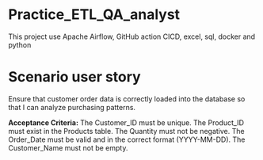 # Practice_ETL_QA_analyst
This project use Apache Airflow, GitHub action CICD, excel, sql, docker and python

# Scenario user story
Ensure that customer order data is correctly loaded into the database so that I can analyze purchasing patterns.

**Acceptance Criteria:**
The Customer_ID must be unique.
The Product_ID must exist in the Products table.
The Quantity must not be negative.
The Order_Date must be valid and in the correct format (YYYY-MM-DD).
The Customer_Name must not be empty.